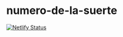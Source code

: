 # numero-de-la-suerte
[![Netlify Status](https://api.netlify.com/api/v1/badges/4ff9733b-76f4-4339-89a8-17c4c940a7b7/deploy-status)](https://app.netlify.com/sites/luckynumber-neog/deploys)
